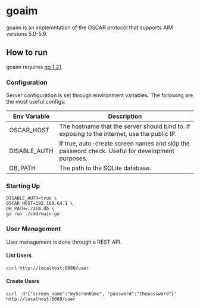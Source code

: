 # goaim

goaim is an implemntation of the OSCAR protocol that supports AIM versions 5.0-5.9.

## How to run

goaim requires [go 1.21](https://go.dev/).

### Configuration

Server configuration is set through environment variables. The following are the most useful configs:

| Env Variable | Description |
| ------------ | ----------- |
| OSCAR_HOST   | The hostname that the server should bind to. If exposing to the internet, use the public IP. |
| DISABLE_AUTH | If true, auto-create screen names and skip the password check. Useful for development purposes. |
| DB_PATH      | The path to the SQLite database.|

### Starting Up

```shell
DISABLE_AUTH=true \
OSCAR_HOST=192.168.64.1 \
DB_PATH=./aim.db \
go run ./cmd/main.go
```

### User Management

User management is done through a REST API.

#### List Users

```curl
curl http://localhost:8080/user
```

#### Create Users

```curl
curl -d'{"screen_name":"myScrenName", "password":"thepassword"}' http://localhost:8080/user
```

